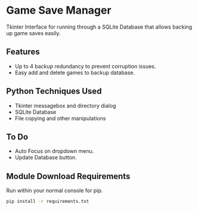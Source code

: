 # Game Save Manager

Tkinter Interface for running through a SQLite Database that allows backing up game saves easily.

## Features

* Up to 4 backup redundancy to prevent corruption issues.
* Easy add and delete games to backup database.

## Python Techniques Used

* Tkinter messagebox and directory dialog
* SQLite Database
* File copying and other manipulations

## To Do

* Auto Focus on dropdown menu.
* Update Database button.

## Module Download Requirements

Run within your normal console for pip.

```cmd
pip install -r requirements.txt
```
